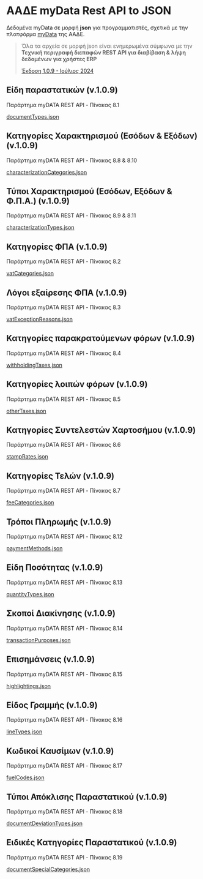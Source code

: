 # ΑΑΔΕ myData Rest API to JSON

Δεδομένα myData σε μορφή **json** για προγραμματιστές, σχετικά με την πλατφόρμα [myData](https://www.aade.gr/mydata) της ΑΑΔΕ.
> Όλα τα αρχεία σε μορφή json είναι ενημερωμένα σύμφωνα με την **Τεχνική περιγραφή διεπαφών REST API για διαβίβαση & λήψη δεδομένων για χρήστες ERP**
>
> <a href="https://www.aade.gr/sites/default/files/2024-07/myDATA%20API%20Documentation%20v1.0.9_official_erp.pdf" target="_blank">Έκδοση 1.0.9 - Ιούλιος 2024</a>

## Είδη παραστατικών (v.1.0.9)
Παράρτημα myDATA REST API - Πίνακας 8.1

[documentTypes.json](/documentTypes.json)

## Κατηγορίες Χαρακτηρισμού (Εσόδων & Εξόδων) (v.1.0.9)
Παράρτημα myDATA REST API - Πίνακας 8.8 & 8.10

[characterizationCategories.json](/characterizationCategories.json)

## Τύποι Χαρακτηρισμού (Εσόδων, Εξόδων & Φ.Π.Α.) (v.1.0.9)
Παράρτημα myDATA REST API - Πίνακας 8.9 & 8.11

[characterizationTypes.json](/characterizationTypes.json)

## Κατηγορίες ΦΠΑ (v.1.0.9)
Παράρτημα myDATA REST API - Πίνακας 8.2

[vatCategories.json](/vatCategories.json)

## Λόγοι εξαίρεσης ΦΠΑ (v.1.0.9)
Παράρτημα myDATA REST API - Πίνακας 8.3

[vatExceptionReasons.json](/vatExceptionReasons.json)

## Κατηγορίες παρακρατούμενων φόρων (v.1.0.9)
Παράρτημα myDATA REST API - Πίνακας 8.4

[withholdingTaxes.json](/withholdingTaxes.json)

## Κατηγορίες λοιπών φόρων (v.1.0.9)
Παράρτημα myDATA REST API - Πίνακας 8.5

[otherTaxes.json](/otherTaxes.json)

## Κατηγορίες Συντελεστών Χαρτοσήμου (v.1.0.9)
Παράρτημα myDATA REST API - Πίνακας 8.6

[stampRates.json](/stampRates.json)

## Κατηγορίες Τελών (v.1.0.9)
Παράρτημα myDATA REST API - Πίνακας 8.7

[feeCategories.json](/feeCategories.json)

## Τρόποι Πληρωμής (v.1.0.9)
Παράρτημα myDATA REST API - Πίνακας 8.12

[paymentMethods.json](/paymentMethods.json)

## Είδη Ποσότητας (v.1.0.9)
Παράρτημα myDATA REST API - Πίνακας 8.13

[quantityTypes.json](/quantityTypes.json)

## Σκοποί Διακίνησης (v.1.0.9)
Παράρτημα myDATA REST API - Πίνακας 8.14

[transactionPurposes.json](/transactionPurposes.json)

## Επισημάνσεις (v.1.0.9)
Παράρτημα myDATA REST API - Πίνακας 8.15

[highlightings.json](/highlightings.json)

## Είδος Γραμμής (v.1.0.9)
Παράρτημα myDATA REST API - Πίνακας 8.16

[lineTypes.json](/lineTypes.json)

## Κωδικοί Καυσίμων (v.1.0.9)
Παράρτημα myDATA REST API - Πίνακας 8.17

[fuelCodes.json](/fuelCodes.json)

## Τύποι Απόκλισης Παραστατικού (v.1.0.9)
Παράρτημα myDATA REST API - Πίνακας 8.18

[documentDeviationTypes.json](/documentDeviationTypes.json)

## Ειδικές Κατηγορίες Παραστατικού (v.1.0.9)
Παράρτημα myDATA REST API - Πίνακας 8.19

[documentSpecialCategories.json](/documentSpecialCategories.json)